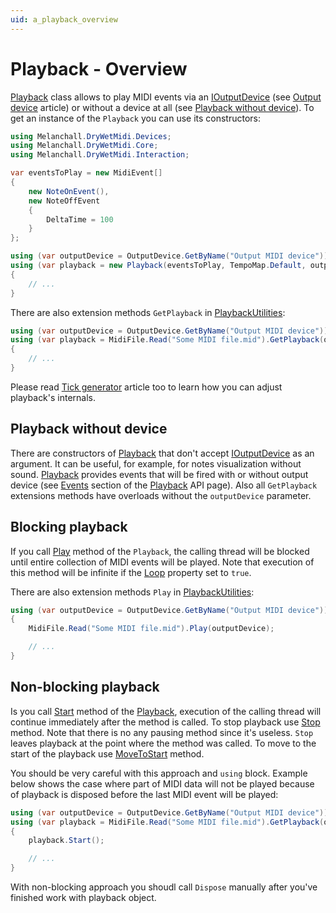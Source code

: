 ```yaml
---
uid: a_playback_overview
---
```


# Playback - Overview

[Playback](xref:Melanchall.DryWetMidi.Devices.Playback) class allows to play MIDI events via an [IOutputDevice](xref:Melanchall.DryWetMidi.Devices.IOutputDevice) (see [Output device](xref:a_dev_output) article) or without a device at all (see [Playback without device](#playback-without-device)). To get an instance of the `Playback` you can use its constructors:

```csharp
using Melanchall.DryWetMidi.Devices;
using Melanchall.DryWetMidi.Core;
using Melanchall.DryWetMidi.Interaction;

var eventsToPlay = new MidiEvent[]
{
    new NoteOnEvent(),
    new NoteOffEvent
    {
        DeltaTime = 100
    }
};

using (var outputDevice = OutputDevice.GetByName("Output MIDI device"))
using (var playback = new Playback(eventsToPlay, TempoMap.Default, outputDevice))
{
    // ...
}
```

There are also extension methods `GetPlayback` in [PlaybackUtilities](xref:Melanchall.DryWetMidi.Devices.PlaybackUtilities):

```csharp
using (var outputDevice = OutputDevice.GetByName("Output MIDI device"))
using (var playback = MidiFile.Read("Some MIDI file.mid").GetPlayback(outputDevice))
{
    // ...
}
```

Please read [Tick generator](Tick-generator.md) article too to learn how you can adjust playback's internals.

## Playback without device

There are constructors of [Playback](xref:Melanchall.DryWetMidi.Devices.Playback) that don't accept [IOutputDevice](xref:Melanchall.DryWetMidi.Devices.IOutputDevice) as an argument. It can be useful, for example, for notes visualization without sound. [Playback](xref:Melanchall.DryWetMidi.Devices.Playback) provides events that will be fired with or without output device (see [Events](xref:Melanchall.DryWetMidi.Devices.Playback#events) section of the [Playback](xref:Melanchall.DryWetMidi.Devices.Playback) API page). Also all `GetPlayback` extensions methods have overloads without the `outputDevice` parameter.

## Blocking playback

If you call [Play](xref:Melanchall.DryWetMidi.Devices.Playback.Play) method of the `Playback`, the calling thread will be blocked until entire collection of MIDI events will be played. Note that execution of this method will be infinite if the [Loop](xref:Melanchall.DryWetMidi.Devices.Playback.Loop) property set to `true`.

There are also extension methods `Play` in [PlaybackUtilities](xref:Melanchall.DryWetMidi.Devices.PlaybackUtilities):

```csharp
using (var outputDevice = OutputDevice.GetByName("Output MIDI device"))
{
    MidiFile.Read("Some MIDI file.mid").Play(outputDevice);

    // ...
}
```

## Non-blocking playback

Is you call [Start](xref:Melanchall.DryWetMidi.Devices.Playback.Start) method of the [Playback](xref:Melanchall.DryWetMidi.Devices.Playback), execution of the calling thread will continue immediately after the method is called. To stop playback use [Stop](xref:Melanchall.DryWetMidi.Devices.Playback.Stop) method. Note that there is no any pausing method since it's useless. `Stop` leaves playback at the point where the method was called. To move to the start of the playback use [MoveToStart](xref:Melanchall.DryWetMidi.Devices.Playback.MoveToStart) method.

You should be very careful with this approach and `using` block. Example below shows the case where part of MIDI data will not be played because of playback is disposed before the last MIDI event will be played:

```csharp
using (var outputDevice = OutputDevice.GetByName("Output MIDI device"))
using (var playback = MidiFile.Read("Some MIDI file.mid").GetPlayback(outputDevice))
{
    playback.Start();

    // ...
}
```

With non-blocking approach you shoudl call `Dispose` manually after you've finished work with playback object.